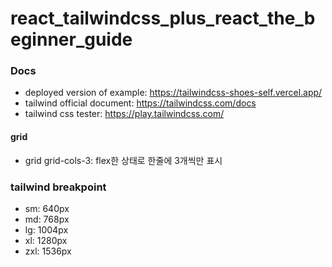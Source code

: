 # react_tailwindcss_plus_react_the_beginner_guide

### Docs
- deployed version of example: https://tailwindcss-shoes-self.vercel.app/
- tailwind official document: https://tailwindcss.com/docs
- tailwind css tester: https://play.tailwindcss.com/

#### grid
- grid grid-cols-3: flex한 상태로 한줄에 3개씩만 표시

### tailwind breakpoint
- sm: 640px
- md: 768px
- lg: 1004px
- xl: 1280px
- zxl: 1536px

